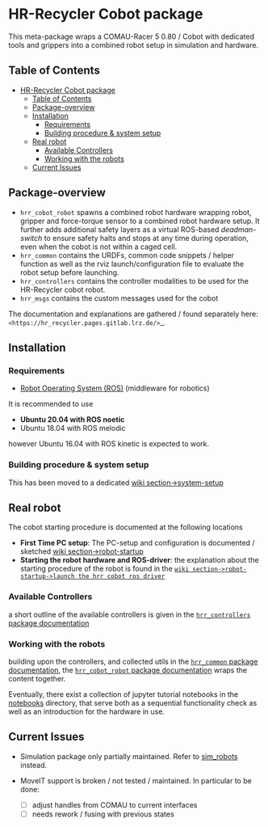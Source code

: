 # HR-Recycler Cobot package

This meta-package wraps a COMAU-Racer 5 0.80 / Cobot
with dedicated tools and grippers into a combined robot
setup in simulation and hardware.

## Table of Contents

- [HR-Recycler Cobot package](#hr-recycler-cobot-package)
  - [Table of Contents](#table-of-contents)
  - [Package-overview](#package-overview)
  - [Installation](#installation)
    - [Requirements](#requirements)
    - [Building procedure & system setup](#building-procedure--system-setup)
  - [Real robot](#real-robot)
    - [Available Controllers](#available-controllers)
    - [Working with the robots](#working-with-the-robots)
  - [Current Issues](#current-issues)

## Package-overview

- ``hrr_cobot_robot`` spawns a combined robot hardware wrapping robot, gripper and force-torque sensor to a combined robot hardware setup. It further adds additional safety layers as a virtual ROS-based _deadman-switch_ to ensure safety halts and stops at any time during operation, even when the cobot is not within a caged cell.
- ``hrr_common`` contains the URDFs, common code snippets / helper function as well as the rviz launch/configuration file to evaluate the robot setup before launching.
- ``hrr_controllers`` contains the controller modalities to be used for the HR-Recycler cobot robot.
- ``hrr_msgs`` contains the custom messages used for the cobot

The documentation and explanations are gathered / found separately here:
`<https://hr_recycler.pages.gitlab.lrz.de/>`_.

## Installation

### Requirements

- [Robot Operating System (ROS)](http://wiki.ros.org) (middleware for robotics)

It is recommended to use

- **Ubuntu 20.04 with ROS noetic**
- Ubuntu 18.04 with ROS melodic

however Ubuntu 16.04 with ROS kinetic is expected to work.

### Building procedure & system setup

This has been moved to a dedicated [wiki section->system-setup](https://hr_recycler.pages.gitlab.lrz.de/mini_wiki/system_setup.html)

## Real robot

The cobot starting procedure is documented at the following locations

- **First Time PC setup**: The PC-setup and configuration is documented / sketched [wiki section->robot-startup](https://hr_recycler.pages.gitlab.lrz.de/mini_wiki/robot_startup.html#prepare-system-environment)
- **Starting the robot hardware and ROS-driver**: the explanation about the starting procedure of the robot is found in the [```wiki section->robot-startup->launch the hrr cobot ros driver```](https://hr_recycler.pages.gitlab.lrz.de/mini_wiki/robot_startup.html#launch-the-hrr-cobot-ros-driver)

### Available Controllers

a short outline of the available controllers is given in the
[```hrr_controllers``` package documentation](https://hr_recycler.pages.gitlab.lrz.de/hrr_cobot/hrr_controllers/index.html)

### Working with the robots

building upon the controllers, and collected utils in the
[```hrr_common``` package documentation](https://hr_recycler.pages.gitlab.lrz.de/hrr_cobot/hrr_common/index.html), the
[```hrr_cobot_robot``` package documentation](https://hr_recycler.pages.gitlab.lrz.de/hrr_cobot/hrr_cobot_robot/index.html)
wraps the content together.

Eventually, there exist a collection of jupyter tutorial notebooks in the
[notebooks](https://git.lsr.ei.tum.de/hr_recycler/hrr_cobot/-/blob/master/notebooks) directory,
that serve both as a sequential functionality check as well as an introduction for
the hardware in use.

## Current Issues

- Simulation package only partially maintained. Refer to [sim_robots](https://gitlab.lrz.de/hr_recycler/sim_robots) instead.
- MoveIT support is broken / not tested / maintained. In particular to be done:

  - [ ] adjust handles from COMAU to current interfaces
  - [ ] needs rework / fusing with previous states
